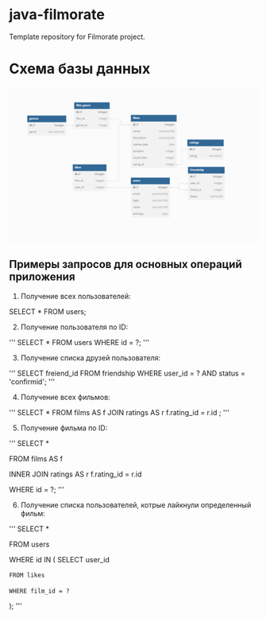# java-filmorate
Template repository for Filmorate project.
# Схема базы данных

![Схема базы данных](./diagram_bd_filmorate.png)

## Примеры запросов для основных операций приложения

1. Получение всех пользователей:  

SELECT * FROM users;

2. Получение пользователя по ID:

'''
SELECT * FROM users WHERE id = ?;
'''

3. Получение списка друзей пользователя:

'''
SELECT freiend_id FROM friendship WHERE user_id = ? AND status = 'confirmid';
'''

4. Получение всех фильмов:

'''
SELECT * FROM films AS f JOIN ratings AS r f.rating_id = r.id ;
'''

5. Получение фильма по ID:

'''
SELECT *

FROM films AS f

INNER JOIN ratings AS r f.rating_id = r.id

WHERE id = ?;
'''

6. Получение списка пользователей, котрые лайкнули определенный фильм:

'''
SELECT *

FROM users

WHERE id IN (
SELECT user_id

	FROM likes

	WHERE film_id = ?
);
'''